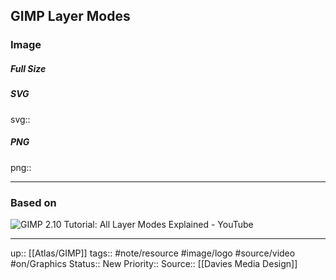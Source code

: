 ## GIMP Layer Modes

### Image

##### Full Size



##### SVG

svg:: 

##### PNG

png:: 

---
### Based on

![GIMP 2.10 Tutorial: All Layer Modes Explained - YouTube](https://www.youtube.com/watch?v=17Iivi0tmug)


---

up:: [[Atlas/GIMP]]
tags:: #note/resource #image/logo #source/video  #on/Graphics 
Status:: New
Priority:: 
Source:: [[Davies Media Design]]

